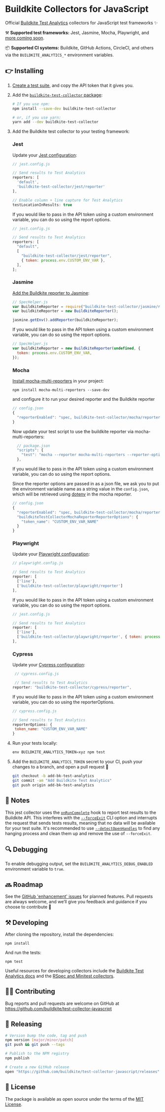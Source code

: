 # Buildkite Collectors for JavaScript

Official [Buildkite Test Analytics](https://buildkite.com/test-analytics) collectors for JavaScript test frameworks ✨

⚒ **Supported test frameworks:** Jest, Jasmine, Mocha, Playwright, and [more coming soon](https://github.com/buildkite/test-collector-javascript/issues?q=is%3Aissue+is%3Aopen+label%3A%22test+frameworks%22).

📦 **Supported CI systems:** Buildkite, GitHub Actions, CircleCI, and others via the `BUILDKITE_ANALYTICS_*` environment variables.

## 👉 Installing

1. [Create a test suite](https://buildkite.com/docs/test-analytics), and copy the API token that it gives you.

2. Add the [`buildkite-test-collector` package](https://www.npmjs.com/package/buildkite-test-collector):

    ```bash
    # If you use npm:
    npm install --save-dev buildkite-test-collector

    # or, if you use yarn:
    yarn add --dev buildkite-test-collector
    ```

3. Add the Buildkite test collector to your testing framework:

    ### Jest

    Update your [Jest configuration](https://jestjs.io/docs/configuration):<br>

    ```js
    // jest.config.js

    // Send results to Test Analytics
    reporters: [
      'default',
      'buildkite-test-collector/jest/reporter'
    ],

    // Enable column + line capture for Test Analytics
    testLocationInResults: true
    ```

    If you would like to pass in the API token using a custom environment variable, you can do so using the report options.

    ```js
    // jest.config.js

    // Send results to Test Analytics
    reporters: [
      "default",
      [
        "buildkite-test-collector/jest/reporter",
        { token: process.env.CUSTOM_ENV_VAR },
      ],
    ];
    ```

    ### Jasmine

    [Add the Buildkite reporter to Jasmine](https://jasmine.github.io/setup/nodejs.html#reporters):<br>

    ```js
    // SpecHelper.js
    var BuildkiteReporter = require("buildkite-test-collector/jasmine/reporter");
    var buildkiteReporter = new BuildkiteReporter();

    jasmine.getEnv().addReporter(buildkiteReporter);
    ```

    If you would like to pass in the API token using a custom environment variable, you can do so using the report options.

    ```js
    // SpecHelper.js
    var buildkiteReporter = new BuildkiteReporter(undefined, {
      token: process.env.CUSTOM_ENV_VAR,
    });
    ```

    ### Mocha

    [Install mocha-multi-reporters](https://github.com/stanleyhlng/mocha-multi-reporters) in your project:<br>

    ```
    npm install mocha-multi-reporters --save-dev
    ```

    and configure it to run your desired reporter and the Buildkite reporter

    ```js
    // config.json
    {
      "reporterEnabled": "spec, buildkite-test-collector/mocha/reporter"
    }
    ```

    Now update your test script to use the buildkite reporter via mocha-multi-reporters:

    ```js
      // package.json
      "scripts": {
        "test": "mocha --reporter mocha-multi-reporters --reporter-options configFile=config.json"
      },
    ```

    If you would like to pass in the API token using a custom environment variable, you can do so using the report options.

    Since the reporter options are passed in as a json file, we ask you to put the environment variable name as a string value in the `config.json`, which will be retrieved using [dotenv](https://github.com/motdotla/dotenv) in the mocha reporter.

    ```js
    // config.json
    {
      "reporterEnabled": "spec, buildkite-test-collector/mocha/reporter",
      "buildkiteTestCollectorMochaReporterReporterOptions": {
        "token_name": "CUSTOM_ENV_VAR_NAME"
      }
    }
    ```

    ### Playwright

    Update your [Playwright configuration](https://playwright.dev/docs/test-configuration):<br>

    ```js
    // playwright.config.js

    // Send results to Test Analytics
    reporter: [
      ['line'],
      ['buildkite-test-collector/playwright/reporter']
    ],
    ```

    If you would like to pass in the API token using a custom environment variable, you can do so using the report options.

    ```js
    // jest.config.js

    // Send results to Test Analytics
    reporter: [
      ['line'],
      ['buildkite-test-collector/playwright/reporter', { token: process.env.CUSTOM_ENV_VAR },]
    ],
    ```

   ### Cypress

   Update your [Cypress configuration](https://docs.cypress.io/guides/references/configuration):<br>

   ```js
    // cypress.config.js

    // Send results to Test Analytics
   reporter: "buildkite-test-collector/cypress/reporter",
   ```

   If you would like to pass in the API token using a custom environment variable, you can do so using the reporterOptions.

   ```js
   // cypress.config.js

   // Send results to Test Analytics
   reporterOptions: {
    token_name: "CUSTOM_ENV_VAR_NAME"
   }
   ```

4. Run your tests locally:<br>

    ```js
    env BUILDKITE_ANALYTICS_TOKEN=xyz npm test
    ```

5. Add the `BUILDKITE_ANALYTICS_TOKEN` secret to your CI, push your changes to a branch, and open a pull request 🎉

    ```bash
    git checkout -b add-bk-test-analytics
    git commit -am "Add Buildkite Test Analytics"
    git push origin add-bk-test-analytics
    ```

## 📓 Notes

This jest collector uses the [`onRunComplete`](https://jestjs.io/docs/configuration#custom-reporters) hook to report test results to the Buildkite API. This interferes with the [`--forceExit`](https://jestjs.io/docs/cli#--forceexit) CLI option and interrupts the request that sends tests results, meaning that no data will be available for your test suite. It's recommended to use [`--detectOpenHandles`](https://jestjs.io/docs/cli#--detectopenhandles) to find any hanging process and clean them up and remove the use of `--forceExit`.

## 🔍 Debugging

To enable debugging output, set the `BUILDKITE_ANALYTICS_DEBUG_ENABLED` environment variable to `true`.

## 🔜 Roadmap

See the [GitHub 'enhancement' issues](https://github.com/buildkite/test-collector-javascript/issues?q=is%3Aissue+is%3Aopen+label%3Aenhancement) for planned features. Pull requests are always welcome, and we’ll give you feedback and guidance if you choose to contribute 💚

## ⚒ Developing

After cloning the repository, install the dependencies:

```
npm install
```

And run the tests:

```
npm test
```

Useful resources for developing collectors include the [Buildkite Test Analytics docs](https://buildkite.com/docs/test-analytics) and the [RSpec and Minitest collectors](https://github.com/buildkite/rspec-buildkite-analytics).

## 👩‍💻 Contributing

Bug reports and pull requests are welcome on GitHub at https://github.com/buildkite/test-collector-javascript

## 🚀 Releasing

```sh
# Version bump the code, tag and push
npm version [major/minor/patch]
git push && git push --tags

# Publish to the NPM registry
npm publish

# Create a new GitHub release
open "https://github.com/buildkite/test-collector-javascript/releases"
```

## 📜 License

The package is available as open source under the terms of the [MIT License](https://opensource.org/licenses/MIT).

